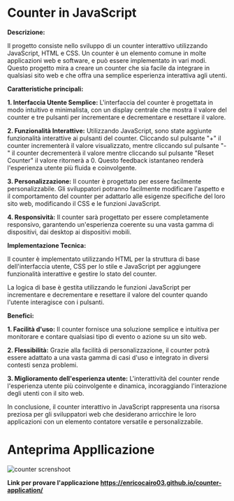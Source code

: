 # Counter in JavaScript
**Descrizione:**

Il progetto consiste nello sviluppo di un counter interattivo utilizzando JavaScript, HTML e CSS. Un counter è un elemento comune in molte applicazioni web e software, e può essere implementato in vari modi. Questo progetto mira a creare un counter che sia facile da integrare in qualsiasi sito web e che offra una semplice esperienza interattiva agli utenti.

**Caratteristiche principali:**

**1. Interfaccia Utente Semplice:** L'interfaccia del counter è progettata in modo intuitivo e minimalista, con un display centrale che mostra il valore del counter e tre pulsanti per incrementare e decrementare e resettare il valore.

**2. Funzionalità Interattive:** Utilizzando JavaScript, sono state aggiunte funzionalità interattive ai pulsanti del counter. Cliccando sul pulsante "+" il counter incrementerà il valore visualizzato, mentre cliccando sul pulsante "-" il counter decrementerà il valore mentre cliccando sul pulsante "Reset Counter" il valore ritornerà a 0. Questo feedback istantaneo renderà l'esperienza utente più fluida e coinvolgente.

**3. Personalizzazione:** Il counter è progettato per essere facilmente personalizzabile. Gli sviluppatori potranno facilmente modificare l'aspetto e il comportamento del counter per adattarlo alle esigenze specifiche del loro sito web, modificando il CSS e le funzioni JavaScript.

**4. Responsività:** Il counter sarà progettato per essere completamente responsivo, garantendo un'esperienza coerente su una vasta gamma di dispositivi, dai desktop ai dispositivi mobili.


**Implementazione Tecnica:**

Il counter è implementato utilizzando HTML per la struttura di base dell'interfaccia utente, CSS per lo stile e JavaScript per aggiungere funzionalità interattive e gestire lo stato del counter.

La logica di base è gestita utilizzando le funzioni JavaScript per incrementare e decrementare e resettare il valore del counter quando l'utente interagisce con i pulsanti.

**Benefici:**

**1. Facilità d'uso:** Il counter fornisce una soluzione semplice e intuitiva per monitorare e contare qualsiasi tipo di evento o azione su un sito web.

**2. Flessibilità:** Grazie alla facilità di personalizzazione, il counter potrà essere adattato a una vasta gamma di casi d'uso e integrato in diversi contesti senza problemi.

**3.
Miglioramento dell'esperienza utente:** L'interattività del counter rende l'esperienza utente più coinvolgente e dinamica, incoraggiando l'interazione degli utenti con il sito web.

In conclusione, il counter interattivo in JavaScript rappresenta una risorsa preziosa per gli sviluppatori web che desiderano arricchire le loro applicazioni con un elemento contatore versatile e personalizzabile.

# Anteprima Appllicazione
![counter screnshoot](https://github.com/enricocairo03/counter-application/assets/128790003/13122286-1ff5-43dd-a2d7-e7e6a443839a)

**Link per provare l'applicazione https://enricocairo03.github.io/counter-application/**
